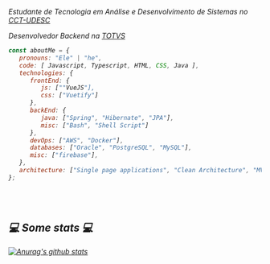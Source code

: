 <p><em>Estudante de Tecnologia em Análise e Desenvolvimento de Sistemas no <a href="https://www.udesc.br/cct/home">CCT-UDESC</a></br>
<p><em>Desenvolvedor Backend na <a href="https://www.totvs.com/">TOTVS</a></br>
</em></p>


```javascript
const aboutMe = {
   pronouns: "Ele" | "he",
   code: [ Javascript, Typescript, HTML, CSS, Java ],
   technologies: {
      frontEnd: {
         js: [""VueJS"],
         css: ["Vuetify"]
      },
      backEnd: {
         java: ["Spring", "Hibernate", "JPA"],
         misc: ["Bash", "Shell Script"]
      },
      devOps: ["AWS", "Docker"],
      databases: ["Oracle", "PostgreSQL", "MySQL"],
      misc: ["firebase"],
   },
   architecture: ["Single page applications", "Clean Architecture", "MVC", "Microservices"],
};
```
</br></br>
<h2>💻 Some stats 💻</h2>


[![Anurag's github stats](https://github-readme-stats.vercel.app/api?username=luisfelipecunhaduarte&count_private=true)](https://github.com/anuraghazra/github-readme-stats)

<!--START_SECTION:waka-->
<!--END_SECTION:waka-->
